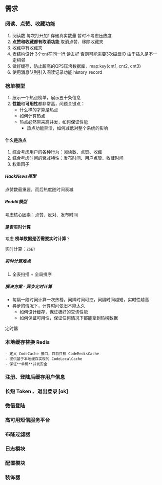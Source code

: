 ## 需求
### 阅读、点赞、收藏功能
1. 阅读数 每次打开加1 存储真实数量 暂时不考虑压热度
2. **点赞和收藏都有取消功能** 取消点赞、移除收藏夹
3. 收藏中有收藏夹
4. 表结构设计 3个cnt在同一行 读友好 否则可能需要3次磁盘IO 由于插入是不一定相邻
5. 做好缓存，防止超高的QPS压垮数据库，map:key{cnt1, cnt2, cnt3}
6. 使用消息队列引入阅读记录功能  history_record

### 榜单模型
1. 展示一个热点榜单，展示五十条信息
2. **性能**和**可用性**都非常高，问题关键点：
   - 什么样的才算是热点
   - 如何计算热点
   - 热点必然带来高并发，如何保证性能
     - 热点功能奔溃，如何减低对整个系统的影响
#### 什么是热点
1. 综合考虑用户的各种行为：阅读数、点赞、收藏
2. 综合考虑时间的衰减特性：发布时间、用户点赞、收藏时间
3. 权重因子

##### HackNews模型
点赞数最重要，而后热度随时间衰减
##### Reddit模型
考虑核心因素：点赞、反对、发布时间

#### 是否实时计算
考虑 **榜单数据是否需要实时计算**？ 

实时计算：`ZSET`

##### 实时计算难点
1. 全表扫描 + 全局排序

##### 解决方案 - 异步定时计算
- 每隔一段时间计算一次热榜。间隔时间可控，间隔时间越短，实时性越高
- 异步的情况下，计算时间依旧不能太久
  - 如何设计缓存，保证极好的查询性能
  - 如何保证可用性，保证任何情况下都能拿到热榜数据

定时器


### 本地缓存替换 Redis
    - 定义 CodeCache 接口，目前只有 CodeRedisCache
    - 提供基于本地缓存实现的 CodeLocalCache
    - 保证**单机**并发安全
### 注册、登陆后缓存用户信息
### 长短 Token 、退出登录 [ok]
### 微信登陆
### 高可用短信服务平台
### 布隆过滤器
### 日志模块
### 配置模块
### 装饰器